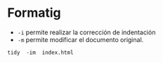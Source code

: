 # Formatig 

- `-i` permite realizar la corrección de indentación
- `-m` permite modificar el documento original.

```
tidy  -im  index.html
```
